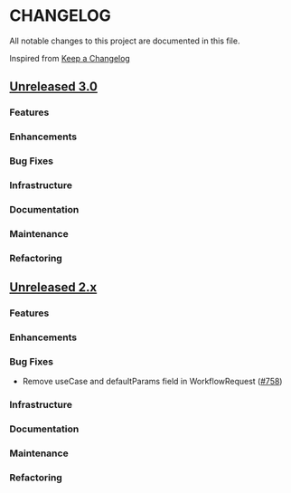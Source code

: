 # CHANGELOG
All notable changes to this project are documented in this file.

Inspired from [Keep a Changelog](https://keepachangelog.com/en/1.1.0/)

## [Unreleased 3.0](https://github.com/opensearch-project/flow-framework/compare/2.x...HEAD)
### Features
### Enhancements
### Bug Fixes
### Infrastructure
### Documentation
### Maintenance
### Refactoring

## [Unreleased 2.x](https://github.com/opensearch-project/flow-framework/compare/2.17...2.x)
### Features
### Enhancements
### Bug Fixes
- Remove useCase and defaultParams field in WorkflowRequest ([#758](https://github.com/opensearch-project/flow-framework/pull/758))

### Infrastructure
### Documentation
### Maintenance
### Refactoring
